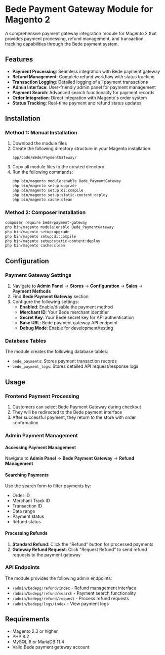 # Bede Payment Gateway Module for Magento 2

A comprehensive payment gateway integration module for Magento 2 that provides payment processing, refund management, and transaction tracking capabilities through the Bede payment system.

## Features

- **Payment Processing**: Seamless integration with Bede payment gateway
- **Refund Management**: Complete refund workflow with status tracking
- **Transaction Logging**: Detailed logging of all payment transactions
- **Admin Interface**: User-friendly admin panel for payment management
- **Payment Search**: Advanced search functionality for payment records
- **Order Integration**: Direct integration with Magento's order system
- **Status Tracking**: Real-time payment and refund status updates

## Installation

### Method 1: Manual Installation

1. Download the module files
2. Create the following directory structure in your Magento installation:
   ```
   app/code/Bede/PaymentGateway/
   ```
3. Copy all module files to the created directory
4. Run the following commands:
   ```bash
   php bin/magento module:enable Bede_PaymentGateway
   php bin/magento setup:upgrade
   php bin/magento setup:di:compile
   php bin/magento setup:static-content:deploy
   php bin/magento cache:clean
   ```

### Method 2: Composer Installation

```bash
composer require bede/payment-gateway
php bin/magento module:enable Bede_PaymentGateway
php bin/magento setup:upgrade
php bin/magento setup:di:compile
php bin/magento setup:static-content:deploy
php bin/magento cache:clean
```

## Configuration

### Payment Gateway Settings

1. Navigate to **Admin Panel** → **Stores** → **Configuration** → **Sales** → **Payment Methods**
2. Find **Bede Payment Gateway** section
3. Configure the following settings:
   - **Enabled**: Enable/disable the payment method
   - **Merchant ID**: Your Bede merchant identifier
   - **Secret Key**: Your Bede secret key for API authentication
   - **Base URL**: Bede payment gateway API endpoint
   - **Debug Mode**: Enable for development/testing

### Database Tables

The module creates the following database tables:

- `bede_payments`: Stores payment transaction records
- `bede_payment_logs`: Stores detailed API request/response logs

## Usage

### Frontend Payment Processing

1. Customers can select Bede Payment Gateway during checkout
2. They will be redirected to the Bede payment interface
3. After successful payment, they return to the store with order confirmation

### Admin Payment Management

#### Accessing Payment Management

Navigate to **Admin Panel** → **Bede Payment Gateway** → **Refund Management**

#### Searching Payments

Use the search form to filter payments by:
- Order ID
- Merchant Track ID
- Transaction ID
- Date range
- Payment status
- Refund status

#### Processing Refunds

1. **Standard Refund**: Click the "Refund" button for processed payments
2. **Gateway Refund Request**: Click "Request Refund" to send refund requests to the payment gateway

### API Endpoints

The module provides the following admin endpoints:

- `/admin/bedepg/refund/index` - Refund management interface
- `/admin/bedepg/refund/search` - Payment search functionality
- `/admin/bedepg/refund/request` - Process refund requests
- `/admin/bedepg/logs/index` - View payment logs

## Requirements

- Magento 2.3 or higher
- PHP 8.2
- MySQL 8 or MariaDB 11.4
- Valid Bede payment gateway account
